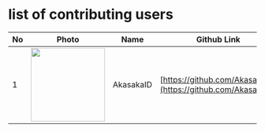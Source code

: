 # list of contributing users 
| No  | Photo                                                                       | Name      | Github Link                                                  |
| --- | --------------------------------------------------------------------------- | --------- | ------------------------------------------------------------ |
| 1   | <img src="https://avatars.githubusercontent.com/u/55008381?v=4" height=150> | AkasakaID | [https://github.com/AkasakaID](https://github.com/AkasakaID) |
